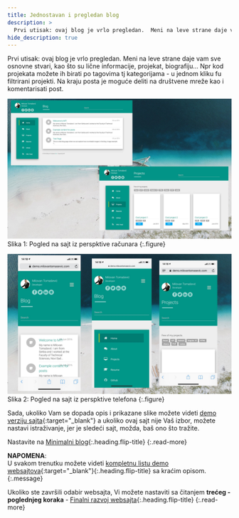 ```yaml
---
title: Jednostavan i pregledan blog
description: >
  Prvi utisak: ovaj blog je vrlo pregledan.  Meni na leve strane daje vam sve osnovne stvari, kao što su lične informacije, projekat, biografiju... tekst Milovan Tomašević...
hide_description: true
---
```


Prvi utisak: ovaj blog je vrlo pregledan.  Meni na leve strane daje vam sve osnovne stvari, kao što su lične informacije, projekat, biografiju... Npr kod projekata možete ih birati po tagovima tj kategorijama - u jednom kliku fu filtrirani projekti. Na kraju posta je moguće deliti na društvene mreže kao i komentarisati post.


![](/assets/img/sites/demo15/screenshot-from-mac.jpg)
Slika 1: Pogled na sajt iz perspktive računara
{:.figure}

![](/assets/img/sites/demo15/screenshot-from-iphone.jpg)
Slika 2: Pogled na sajt iz perspktive telefona
{:.figure}


Sada, ukoliko Vam se dopada opis i prikazane slike možete videti [demo verziju sajta][demo15]{:target="_blank"} a ukoliko ovaj sajt nije Vaš izbor, možete nastavi istraživanje, jer je sledeći sajt, možda, baš ono što tražite.


Nastavite na [Minimalni blog]{:.heading.flip-title}
{:.read-more}

**NAPOMENA**: <br>U svakom trenutku možete videti [kompletnu listu demo websajtova]{:target="_blank"}{:.heading.flip-title} sa kraćim opisom.
{:.message}


Ukoliko ste završili odabir websajta, Vi možete nastaviti sa čitanjem **trećeg - poglednjeg koraka** - [Finalni razvoj websajta]{:.heading.flip-title}
{:.read-more}

[demo15]: https://www.demo.milovantomasevic.rs/demo15
[Minimalni blog]: minimalni-blog.md
[kompletnu listu demo websajtova]: https://www.demo.milovantomasevic.rs/
[Finalni razvoj websajta]: ../finalni-razvoj-websajta.md